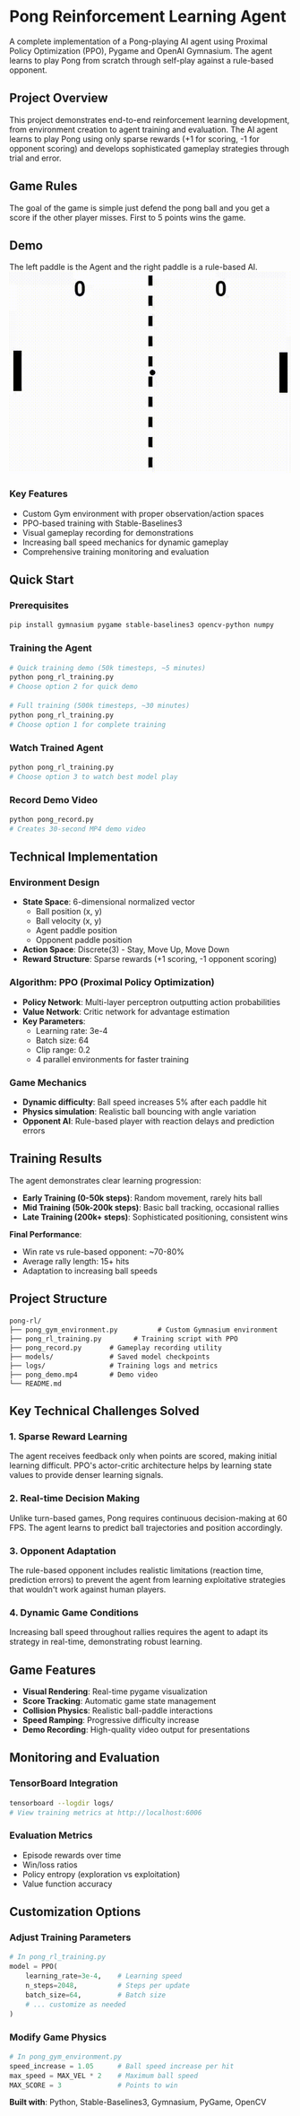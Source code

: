 # Pong Reinforcement Learning Agent

A complete implementation of a Pong-playing AI agent using Proximal Policy Optimization (PPO), Pygame and OpenAI Gymnasium. The agent learns to play Pong from scratch through self-play against a rule-based opponent.

## Project Overview

This project demonstrates end-to-end reinforcement learning development, from environment creation to agent training and evaluation. The AI agent learns to play Pong using only sparse rewards (+1 for scoring, -1 for opponent scoring) and develops sophisticated gameplay strategies through trial and error.

## Game Rules

The goal of the game is simple just defend the pong ball and you get a score if the other player misses.
First to 5 points wins the game.

## Demo 
The left paddle is the Agent and the right paddle is a rule-based AI.
![Pong AI Demo](pong_demo.gif)

### Key Features
- Custom Gym environment with proper observation/action spaces
- PPO-based training with Stable-Baselines3
- Visual gameplay recording for demonstrations
- Increasing ball speed mechanics for dynamic gameplay
- Comprehensive training monitoring and evaluation

## Quick Start

### Prerequisites
```bash
pip install gymnasium pygame stable-baselines3 opencv-python numpy
```

### Training the Agent
```bash
# Quick training demo (50k timesteps, ~5 minutes)
python pong_rl_training.py
# Choose option 2 for quick demo

# Full training (500k timesteps, ~30 minutes)  
python pong_rl_training.py
# Choose option 1 for complete training
```

### Watch Trained Agent
```bash
python pong_rl_training.py
# Choose option 3 to watch best model play
```

### Record Demo Video
```bash
python pong_record.py
# Creates 30-second MP4 demo video
```

## Technical Implementation

### Environment Design
- **State Space**: 6-dimensional normalized vector
  - Ball position (x, y)  
  - Ball velocity (x, y)
  - Agent paddle position
  - Opponent paddle position
- **Action Space**: Discrete(3) - Stay, Move Up, Move Down
- **Reward Structure**: Sparse rewards (+1 scoring, -1 opponent scoring)

### Algorithm: PPO (Proximal Policy Optimization)
- **Policy Network**: Multi-layer perceptron outputting action probabilities
- **Value Network**: Critic network for advantage estimation
- **Key Parameters**:
  - Learning rate: 3e-4
  - Batch size: 64
  - Clip range: 0.2
  - 4 parallel environments for faster training

### Game Mechanics
- **Dynamic difficulty**: Ball speed increases 5% after each paddle hit
- **Physics simulation**: Realistic ball bouncing with angle variation
- **Opponent AI**: Rule-based player with reaction delays and prediction errors

## Training Results

The agent demonstrates clear learning progression:

- **Early Training (0-50k steps)**: Random movement, rarely hits ball
- **Mid Training (50k-200k steps)**: Basic ball tracking, occasional rallies
- **Late Training (200k+ steps)**: Sophisticated positioning, consistent wins

**Final Performance**: 
- Win rate vs rule-based opponent: ~70-80%
- Average rally length: 15+ hits
- Adaptation to increasing ball speeds

## Project Structure

```
pong-rl/
├── pong_gym_environment.py          # Custom Gymnasium environment
├── pong_rl_training.py        # Training script with PPO
├── pong_record.py       # Gameplay recording utility
├── models/              # Saved model checkpoints
├── logs/                # Training logs and metrics
├── pong_demo.mp4        # Demo video
└── README.md
```

##  Key Technical Challenges Solved

### 1. Sparse Reward Learning
The agent receives feedback only when points are scored, making initial learning difficult. PPO's actor-critic architecture helps by learning state values to provide denser learning signals.

### 2. Real-time Decision Making  
Unlike turn-based games, Pong requires continuous decision-making at 60 FPS. The agent learns to predict ball trajectories and position accordingly.

### 3. Opponent Adaptation
The rule-based opponent includes realistic limitations (reaction time, prediction errors) to prevent the agent from learning exploitative strategies that wouldn't work against human players.

### 4. Dynamic Game Conditions
Increasing ball speed throughout rallies requires the agent to adapt its strategy in real-time, demonstrating robust learning.

## Game Features

- **Visual Rendering**: Real-time pygame visualization
- **Score Tracking**: Automatic game state management
- **Collision Physics**: Realistic ball-paddle interactions
- **Speed Ramping**: Progressive difficulty increase
- **Demo Recording**: High-quality video output for presentations

## Monitoring and Evaluation

### TensorBoard Integration
```bash
tensorboard --logdir logs/
# View training metrics at http://localhost:6006
```

### Evaluation Metrics
- Episode rewards over time
- Win/loss ratios
- Policy entropy (exploration vs exploitation)
- Value function accuracy

## Customization Options

### Adjust Training Parameters
```python
# In pong_rl_training.py
model = PPO(
    learning_rate=3e-4,    # Learning speed
    n_steps=2048,          # Steps per update
    batch_size=64,         # Batch size
    # ... customize as needed
)
```

### Modify Game Physics
```python
# In pong_gym_environment.py
speed_increase = 1.05      # Ball speed increase per hit
max_speed = MAX_VEL * 2    # Maximum ball speed
MAX_SCORE = 3              # Points to win
```

**Built with**: Python, Stable-Baselines3, Gymnasium, PyGame, OpenCV
